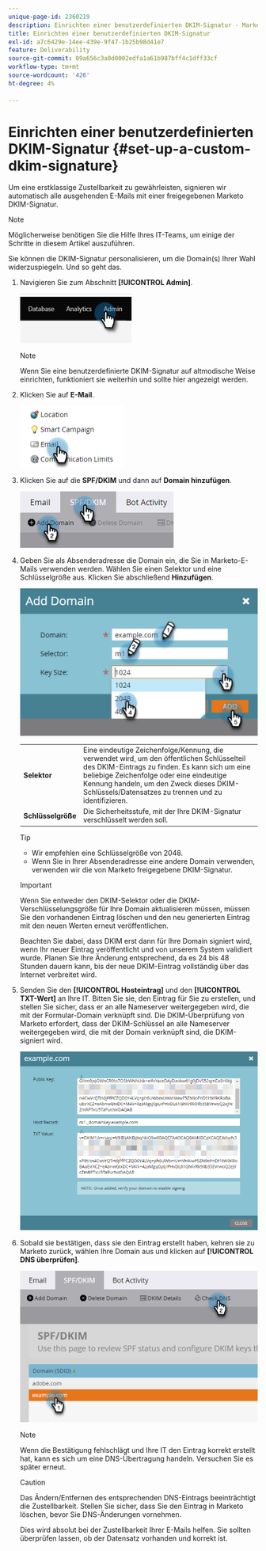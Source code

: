 ```yaml
---
unique-page-id: 2360219
description: Einrichten einer benutzerdefinierten DKIM-Signatur - Marketo-Dokumente - Produktdokumentation
title: Einrichten einer benutzerdefinierten DKIM-Signatur
exl-id: a7c6429e-14ee-439e-9f47-1b25b98d41e7
feature: Deliverability
source-git-commit: 09a656c3a0d0002edfa1a61b987bff4c1dff33cf
workflow-type: tm+mt
source-wordcount: '426'
ht-degree: 4%

---
```


# Einrichten einer benutzerdefinierten DKIM-Signatur {#set-up-a-custom-dkim-signature}

Um eine erstklassige Zustellbarkeit zu gewährleisten, signieren wir automatisch alle ausgehenden E-Mails mit einer freigegebenen Marketo DKIM-Signatur.

>[!NOTE]
>
>Möglicherweise benötigen Sie die Hilfe Ihres IT-Teams, um einige der Schritte in diesem Artikel auszuführen.

Sie können die DKIM-Signatur personalisieren, um die Domain(s) Ihrer Wahl widerzuspiegeln. Und so geht das.

1. Navigieren Sie zum Abschnitt **[!UICONTROL Admin]**.

   ![](assets/set-up-a-custom-dkim-signature-1.png)

   >[!NOTE]
   >
   >Wenn Sie eine benutzerdefinierte DKIM-Signatur auf altmodische Weise einrichten, funktioniert sie weiterhin und sollte hier angezeigt werden.

1. Klicken Sie auf **E-Mail**.

   ![](assets/set-up-a-custom-dkim-signature-2.png)

1. Klicken Sie auf die **SPF/DKIM** und dann auf **Domain hinzufügen**.

   ![](assets/set-up-a-custom-dkim-signature-3.png)

1. Geben Sie als Absenderadresse die Domain ein, die Sie in Marketo-E-Mails verwenden werden. Wählen Sie einen Selektor und eine Schlüsselgröße aus. Klicken Sie abschließend **Hinzufügen**.

   ![](assets/set-up-a-custom-dkim-signature-4.png)

   <table>
   <tr>
   <td width="20%"><b>Selektor</b></td>
   <td>Eine eindeutige Zeichenfolge/Kennung, die verwendet wird, um den öffentlichen Schlüsselteil des DKIM-Eintrags zu finden. Es kann sich um eine beliebige Zeichenfolge oder eine eindeutige Kennung handeln, um den Zweck dieses DKIM-Schlüssels/Datensatzes zu trennen und zu identifizieren.</td>
   </tr>
   <tr>
   <td width="20%"><b>Schlüsselgröße</b></td>
   <td>Die Sicherheitsstufe, mit der Ihre DKIM-Signatur verschlüsselt werden soll.</td>
   </tr>
   </tbody>
   </table>

   <p>

   >[!TIP]
   >
   >* Wir empfehlen eine Schlüsselgröße von 2048.
   >* Wenn Sie in Ihrer Absenderadresse eine andere Domain verwenden, verwenden wir die von Marketo freigegebene DKIM-Signatur.

   >[!IMPORTANT]
   >
   >Wenn Sie entweder den DKIM-Selektor oder die DKIM-Verschlüsselungsgröße für Ihre Domain aktualisieren müssen, müssen Sie den vorhandenen Eintrag löschen und den neu generierten Eintrag mit den neuen Werten erneut veröffentlichen.
   >
   >Beachten Sie dabei, dass DKIM erst dann für Ihre Domain signiert wird, wenn Ihr neuer Eintrag veröffentlicht und von unserem System validiert wurde. Planen Sie Ihre Änderung entsprechend, da es 24 bis 48 Stunden dauern kann, bis der neue DKIM-Eintrag vollständig über das Internet verbreitet wird.

1. Senden Sie den **[!UICONTROL Hosteintrag]** und den **[!UICONTROL TXT-Wert]** an Ihre IT. Bitten Sie sie, den Eintrag für Sie zu erstellen, und stellen Sie sicher, dass er an alle Nameserver weitergegeben wird, die mit der Formular-Domain verknüpft sind. Die DKIM-Überprüfung von Marketo erfordert, dass der DKIM-Schlüssel an alle Nameserver weitergegeben wird, die mit der Domain verknüpft sind, die DKIM-signiert wird.

   ![](assets/set-up-a-custom-dkim-signature-5.png)

1. Sobald sie bestätigen, dass sie den Eintrag erstellt haben, kehren sie zu Marketo zurück, wählen Ihre Domain aus und klicken auf **[!UICONTROL DNS überprüfen]**.

   ![](assets/set-up-a-custom-dkim-signature-6.png)

   >[!NOTE]
   >
   >Wenn die Bestätigung fehlschlägt und Ihre IT den Eintrag korrekt erstellt hat, kann es sich um eine DNS-Übertragung handeln. Versuchen Sie es später erneut.

   >[!CAUTION]
   >
   >Das Ändern/Entfernen des entsprechenden DNS-Eintrags beeinträchtigt die Zustellbarkeit. Stellen Sie sicher, dass Sie den Eintrag in Marketo löschen, bevor Sie DNS-Änderungen vornehmen.

   Dies wird absolut bei der Zustellbarkeit Ihrer E-Mails helfen. Sie sollten überprüfen lassen, ob der Datensatz vorhanden und korrekt ist.
